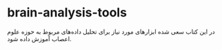 # brain-analysis-tools

در این کتاب سعی شده ابزارهای مورد نیاز برای تحلیل داده‌های مربوط به حوزه علوم اعصاب آموزش داده شود.

